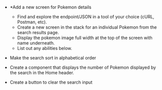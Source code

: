 - \*Add a new screen for Pokemon details

  - Find and explore the endpoint/JSON in a tool of your choice (cURL, Postman, etc).
  - Create a new screen in the stack for an individual Pokemon from the search results page.
  - Display the pokemon image full width at the top of the screen with name underneath.
  - List out any abilities below.

- Make the search sort in alphabetical order

- Create a component that displays the number of Pokemon displayed by the search in the Home header.

- Create a button to clear the search input
